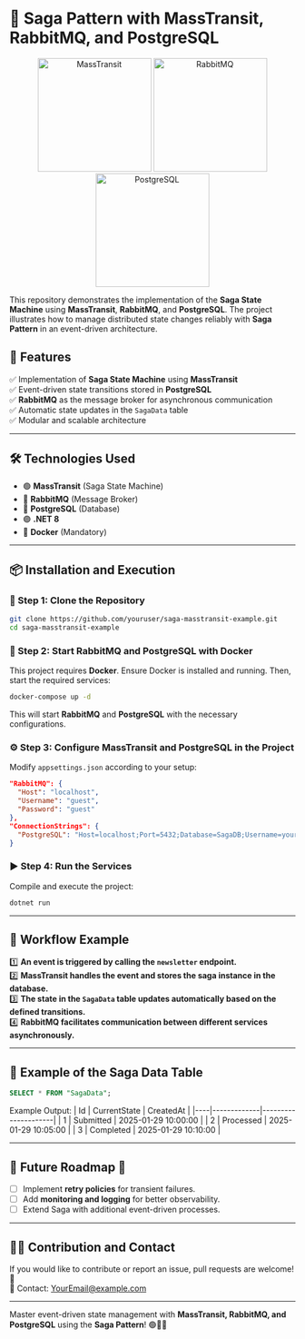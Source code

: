 # 🚀 Saga Pattern with MassTransit, RabbitMQ, and PostgreSQL

<p align="center">
  <img src="https://user-images.githubusercontent.com/1138403/144698630-b6e6064f-6318-47c7-9d6d-5f6fc336e77d.png" alt="MassTransit" width="200"/>
  <img src="https://upload.wikimedia.org/wikipedia/commons/7/71/RabbitMQ_logo.svg" alt="RabbitMQ" width="200"/>
  <img src="https://upload.wikimedia.org/wikipedia/commons/2/29/Postgresql_elephant.svg" alt="PostgreSQL" width="200"/>
</p>

This repository demonstrates the implementation of the **Saga State Machine** using **MassTransit**, **RabbitMQ**, and **PostgreSQL**. The project illustrates how to manage distributed state changes reliably with **Saga Pattern** in an event-driven architecture.

## 📌 Features

✅ Implementation of **Saga State Machine** using **MassTransit**  
✅ Event-driven state transitions stored in **PostgreSQL**  
✅ **RabbitMQ** as the message broker for asynchronous communication  
✅ Automatic state updates in the `SagaData` table  
✅ Modular and scalable architecture  

---

## 🛠️ Technologies Used

- 🟢 **MassTransit** (Saga State Machine)
- 🐰 **RabbitMQ** (Message Broker)
- 🐘 **PostgreSQL** (Database)
- 🟣 **.NET 8**
- 🐳 **Docker** (Mandatory)

---

## 📦 Installation and Execution

### 🚀 Step 1: Clone the Repository
```bash
git clone https://github.com/youruser/saga-masstransit-example.git
cd saga-masstransit-example
```

### 🐳 Step 2: Start RabbitMQ and PostgreSQL with Docker
This project requires **Docker**. Ensure Docker is installed and running. Then, start the required services:
```bash
docker-compose up -d
```
This will start **RabbitMQ** and **PostgreSQL** with the necessary configurations.

### ⚙️ Step 3: Configure MassTransit and PostgreSQL in the Project
Modify `appsettings.json` according to your setup:
```json
"RabbitMQ": {
  "Host": "localhost",
  "Username": "guest",
  "Password": "guest"
},
"ConnectionStrings": {
  "PostgreSQL": "Host=localhost;Port=5432;Database=SagaDB;Username=youruser;Password=yourpassword"
}
```

### ▶️ Step 4: Run the Services
Compile and execute the project:
```bash
dotnet run
```

---

## 📜 Workflow Example
1️⃣ **An event is triggered by calling the `newsletter` endpoint.**  
2️⃣ **MassTransit handles the event and stores the saga instance in the database.**  
3️⃣ **The state in the `SagaData` table updates automatically based on the defined transitions.**  
4️⃣ **RabbitMQ facilitates communication between different services asynchronously.**  

---

## 📖 Example of the Saga Data Table
```sql
SELECT * FROM "SagaData";
```
Example Output:
| Id | CurrentState  | CreatedAt           |
|----|-------------|---------------------|
| 1  | Submitted   | 2025-01-29 10:00:00 |
| 2  | Processed   | 2025-01-29 10:05:00 |
| 3  | Completed   | 2025-01-29 10:10:00 |

---

## 📌 Future Roadmap 🚀
- [ ] Implement **retry policies** for transient failures.  
- [ ] Add **monitoring and logging** for better observability.  
- [ ] Extend Saga with additional event-driven processes.  

---

## 👨‍💻 Contribution and Contact
If you would like to contribute or report an issue, pull requests are welcome! 🎉  
📩 Contact: [YourEmail@example.com](mailto:YourEmail@example.com)  

---

Master event-driven state management with **MassTransit, RabbitMQ, and PostgreSQL** using the **Saga Pattern**! 🟢🐰🐘
